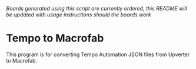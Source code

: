 *Boards generated using this script are currently ordered, this README will be
updated with usage instructions should the boards work*

# Tempo to Macrofab

This program is for converting Tempo Automation JSON files from Upverter to
Macrofab.

